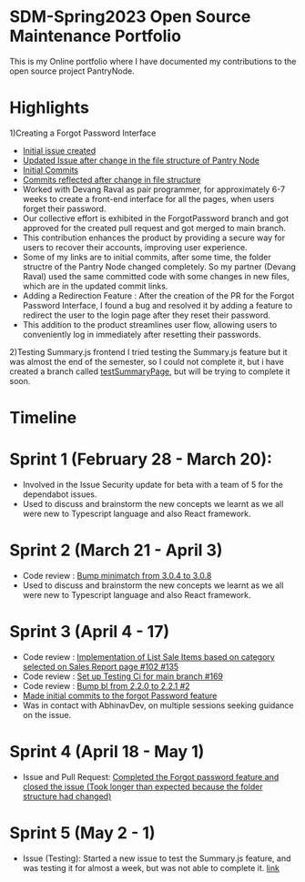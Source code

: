 # SDM-Spring2023 Open Source Maintenance Portfolio
This is my Online portfolio where I have documented my contributions to the open source project PantryNode.

# Highlights
 1)Creating a Forgot Password Interface
- [Initial issue created](https://github.com/ChicoState/PantryNode/issues/136)
- [Updated Issue after change in the file structure of Pantry Node](https://github.com/ChicoState/PantryNode/pull/197)
- [Initial Commits](https://github.com/ChicoState/PantryNode/blob/ForgotPassword/PantryNodeReact/src/pages/new_password.tsx)
- [Commits reflected after change in file structure](https://github.com/ChicoState/PantryNode/commit/e3258c285d12392c35856f52260ba5d72cfd1bfc)
- Worked with Devang Raval as pair programmer, for approximately 6-7 weeks to create a front-end interface for all the pages, when users forget their password. 
- Our collective effort is exhibited in the ForgotPassword branch and got approved for the created pull request and got merged to main branch.
- This contribution enhances the product by providing a secure way for users to recover their accounts, improving user experience.
- Some of my links are to initial commits, after some time, the folder structre of the Pantry Node changed completely. So my partner (Devang Raval) used the same committed code with some changes in new files, which are in the updated commit links.
- Adding a Redirection Feature :  After the creation of the PR for the Forgot Password Interface, I found a bug and resolved it by adding a feature to redirect the user to the login page after they reset  their password.
- This addition to the product streamlines user flow, allowing users to conveniently log in immediately after resetting their passwords.

 2)Testing Summary.js frontend
 I tried testing the Summary.js feature but it was almost the end of the semester, so I could not complete it, but i have created a branch called [testSummaryPage](https://github.com/ChicoState/PantryNode/tree/testSummaryPage/frontend/src/__tests__), but will be trying to complete it soon.

# Timeline

# Sprint 1 (February 28 - March 20):
  - Involved in the Issue Security update for beta with a team of 5 for the dependabot issues.
  - Used to discuss and brainstorm the new concepts we learnt as we all were new to Typescript language and also React framework.

# Sprint 2 (March 21 - April 3)
  - Code review : [Bump minimatch from 3.0.4 to 3.0.8](https://github.com/ChicoState/PantryNode/pull/86)
  - Used to discuss and brainstorm the new concepts we learnt as we all were new to Typescript language and also React framework.

# Sprint 3 (April 4 - 17)
  - Code review : [Implementation of List Sale Items based on category selected on Sales Report page #102 #135](https://github.com/ChicoState/PantryNode/pull/135)
  - Code review : [Set up Testing Ci for main branch #169](https://github.com/ChicoState/PantryNode/pull/169)
  - Code review : [Bump bl from 2.2.0 to 2.2.1 #2](https://github.com/ChicoState/PantryNode/pull/2)
  - [Made initial commits to the forgot Password feature](https://github.com/ChicoState/PantryNode/issues/136)
  - Was in contact with AbhinavDev, on multiple sessions seeking guidance on the issue.

# Sprint 4 (April 18 - May 1)
  - Issue and Pull Request: [Completed the Forgot password feature and closed the issue (Took longer than expected because the folder structure had changed)](https://github.com/ChicoState/PantryNode/commit/e3258c285d12392c35856f52260ba5d72cfd1bfc)

# Sprint 5 (May 2 - 1)
  - Issue (Testing): Started a new issue to test the Summary.js feature, and was testing it for almost a week, but was not able to complete it. [link](https://github.com/ChicoState/PantryNode/commit/5209a5f308f3a1bbb572e3fb2f7d97387ce6f833)
